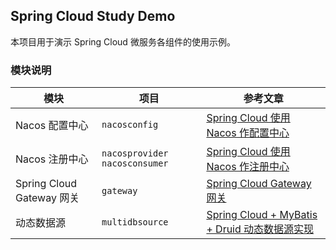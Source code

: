 ## Spring Cloud Study Demo

本项目用于演示 Spring Cloud 微服务各组件的使用示例。

### 模块说明


| 模块 | 项目 | 参考文章 |
| --- | --- | --- |
| Nacos 配置中心 | `nacosconfig` | [Spring Cloud 使用 Nacos 作配置中心](https://leehao.me/Spring-Cloud-%E4%BD%BF%E7%94%A8-Nacos-%E4%BD%9C%E9%85%8D%E7%BD%AE%E4%B8%AD%E5%BF%83/) |
| Nacos 注册中心 | `nacosprovider` `nacosconsumer` | [Spring Cloud 使用 Nacos 作注册中心](https://leehao.me/Spring-Cloud-%E4%BD%BF%E7%94%A8-Nacos-%E4%BD%9C%E6%B3%A8%E5%86%8C%E4%B8%AD%E5%BF%83) |
| Spring Cloud Gateway 网关 | `gateway` | [Spring Cloud Gateway 网关](https://leehao.me/Spring-Cloud-Gateway-%E7%BD%91%E5%85%B3/) |
| 动态数据源 | `multidbsource` | [Spring Cloud + MyBatis + Druid 动态数据源实现](https://leehao.me/Spring-Cloud-MyBatis-Druid-%E5%8A%A8%E6%80%81%E6%95%B0%E6%8D%AE%E6%BA%90%E5%AE%9E%E7%8E%B0/) |




